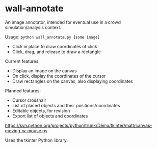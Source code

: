 # wall-annotate

An image annotator, intended for eventual use in a crowd simulation/analysis context.

Usage: ```python wall_annotate.py [some image]```
* Click in place to draw coordinates of click
* Click, drag, and release to draw a rectangle

Current features:
* Display an image on the canvas
* On click, display the coordinates of the cursor
* Draw rectangles on the canvas, also displaying coordinates 

Planned features:
* Cursor crosshair
* List of placed objects and their positions/coordinates
* Editable objects, for revision
* Export list of objects and coordinates


https://svn.python.org/projects/python/trunk/Demo/tkinter/matt/canvas-moving-w-mouse.py

Uses the tkinter Python library.

